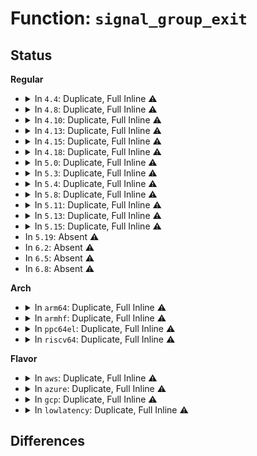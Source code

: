 # Function: <code>signal_group_exit</code>

## Status
<b>Regular</b>
<ul>
<li>
<details>
<summary>In <code>4.4</code>: Duplicate, Full Inline ⚠️</summary>

**Collision:** Static Duplication

**Inline:** Full

**Transformation:** False

**Instances:**

```
In kernel/exit.c (ffffffff81084406)
Location: include/linux/sched.h:805
Inline: True
Inline callers:
  - kernel/exit.c:do_group_exit
  - kernel/exit.c:do_group_exit
```
```
In kernel/signal.c (ffffffff8108ee1c)
Location: include/linux/sched.h:805
Inline: True
Inline callers:
  - kernel/signal.c:do_signal_stop
  - kernel/signal.c:exit_signals
```
```
In fs/exec.c (ffffffff81213324)
Location: include/linux/sched.h:805
Inline: True
```
```
In fs/coredump.c (ffffffff8126f187)
Location: include/linux/sched.h:805
Inline: True
Inline callers:
  - fs/coredump.c:do_coredump
```
</details>
</li>
<li>
<details>
<summary>In <code>4.8</code>: Duplicate, Full Inline ⚠️</summary>

**Collision:** Static Duplication

**Inline:** Full

**Transformation:** False

**Instances:**

```
In kernel/exit.c (ffffffff810875ae)
Location: include/linux/sched.h:830
Inline: True
Inline callers:
  - kernel/exit.c:do_group_exit
  - kernel/exit.c:do_group_exit
```
```
In kernel/signal.c (ffffffff8109392d)
Location: include/linux/sched.h:830
Inline: True
Inline callers:
  - kernel/signal.c:exit_signals
  - kernel/signal.c:do_signal_stop
```
```
In fs/exec.c (ffffffff81239e71)
Location: include/linux/sched.h:830
Inline: True
```
```
In fs/coredump.c (ffffffff8129a9c6)
Location: include/linux/sched.h:830
Inline: True
Inline callers:
  - fs/coredump.c:do_coredump
```
</details>
</li>
<li>
<details>
<summary>In <code>4.10</code>: Duplicate, Full Inline ⚠️</summary>

**Collision:** Static Duplication

**Inline:** Full

**Transformation:** False

**Instances:**

```
In kernel/exit.c (ffffffff8108c50e)
Location: include/linux/sched.h:868
Inline: True
Inline callers:
  - kernel/exit.c:do_group_exit
  - kernel/exit.c:do_group_exit
```
```
In kernel/signal.c (ffffffff810988ce)
Location: include/linux/sched.h:868
Inline: True
Inline callers:
  - kernel/signal.c:exit_signals
  - kernel/signal.c:do_signal_stop
```
```
In fs/exec.c (ffffffff8124cba1)
Location: include/linux/sched.h:868
Inline: True
```
```
In fs/coredump.c (ffffffff812af556)
Location: include/linux/sched.h:868
Inline: True
Inline callers:
  - fs/coredump.c:do_coredump
```
</details>
</li>
<li>
<details>
<summary>In <code>4.13</code>: Duplicate, Full Inline ⚠️</summary>

**Collision:** Static Duplication

**Inline:** Full

**Transformation:** False

**Instances:**

```
In kernel/exit.c (ffffffff8108967e)
Location: include/linux/sched/signal.h:254
Inline: True
Inline callers:
  - kernel/exit.c:do_group_exit
  - kernel/exit.c:do_group_exit
```
```
In kernel/signal.c (ffffffff81095b69)
Location: include/linux/sched/signal.h:254
Inline: True
Inline callers:
  - kernel/signal.c:exit_signals
  - kernel/signal.c:do_signal_stop
```
```
In fs/exec.c (ffffffff81258bfd)
Location: include/linux/sched/signal.h:254
Inline: True
```
```
In fs/coredump.c (ffffffff812bc988)
Location: include/linux/sched/signal.h:254
Inline: True
Inline callers:
  - fs/coredump.c:do_coredump
```
</details>
</li>
<li>
<details>
<summary>In <code>4.15</code>: Duplicate, Full Inline ⚠️</summary>

**Collision:** Static Duplication

**Inline:** Full

**Transformation:** False

**Instances:**

```
In kernel/exit.c (ffffffff810903fe)
Location: include/linux/sched/signal.h:255
Inline: True
Inline callers:
  - kernel/exit.c:do_group_exit
  - kernel/exit.c:do_group_exit
```
```
In kernel/signal.c (ffffffff8109c9b9)
Location: include/linux/sched/signal.h:255
Inline: True
Inline callers:
  - kernel/signal.c:exit_signals
  - kernel/signal.c:do_signal_stop
```
```
In fs/exec.c (ffffffff8127ad96)
Location: include/linux/sched/signal.h:255
Inline: True
```
```
In fs/coredump.c (ffffffff812e0275)
Location: include/linux/sched/signal.h:255
Inline: True
Inline callers:
  - fs/coredump.c:do_coredump
```
</details>
</li>
<li>
<details>
<summary>In <code>4.18</code>: Duplicate, Full Inline ⚠️</summary>

**Collision:** Static Duplication

**Inline:** Full

**Transformation:** False

**Instances:**

```
In kernel/exit.c (ffffffff81093ebe)
Location: include/linux/sched/signal.h:255
Inline: True
Inline callers:
  - kernel/exit.c:do_group_exit
  - kernel/exit.c:do_group_exit
```
```
In kernel/signal.c (ffffffff810a0db9)
Location: include/linux/sched/signal.h:255
Inline: True
Inline callers:
  - kernel/signal.c:exit_signals
  - kernel/signal.c:do_signal_stop
```
```
In fs/exec.c (ffffffff812a2163)
Location: include/linux/sched/signal.h:255
Inline: True
```
```
In fs/coredump.c (ffffffff8130c491)
Location: include/linux/sched/signal.h:255
Inline: True
Inline callers:
  - fs/coredump.c:do_coredump
```
</details>
</li>
<li>
<details>
<summary>In <code>5.0</code>: Duplicate, Full Inline ⚠️</summary>

**Collision:** Static Duplication

**Inline:** Full

**Transformation:** False

**Instances:**

```
In kernel/exit.c (ffffffff8109c23e)
Location: include/linux/sched/signal.h:264
Inline: True
Inline callers:
  - kernel/exit.c:do_group_exit
  - kernel/exit.c:do_group_exit
```
```
In kernel/signal.c (ffffffff810a91f9)
Location: include/linux/sched/signal.h:264
Inline: True
Inline callers:
  - kernel/signal.c:exit_signals
  - kernel/signal.c:get_signal
  - kernel/signal.c:do_signal_stop
```
```
In fs/exec.c (ffffffff812b70e7)
Location: include/linux/sched/signal.h:264
Inline: True
```
```
In fs/coredump.c (ffffffff81321cf1)
Location: include/linux/sched/signal.h:264
Inline: True
Inline callers:
  - fs/coredump.c:do_coredump
```
</details>
</li>
<li>
<details>
<summary>In <code>5.3</code>: Duplicate, Full Inline ⚠️</summary>

**Collision:** Static Duplication

**Inline:** Full

**Transformation:** False

**Instances:**

```
In kernel/exit.c (ffffffff810a085b)
Location: include/linux/sched/signal.h:265
Inline: True
Inline callers:
  - kernel/exit.c:do_group_exit
  - kernel/exit.c:do_group_exit
```
```
In kernel/signal.c (ffffffff810ad5bd)
Location: include/linux/sched/signal.h:265
Inline: True
Inline callers:
  - kernel/signal.c:exit_signals
  - kernel/signal.c:get_signal
  - kernel/signal.c:do_signal_stop
```
```
In fs/exec.c (ffffffff812d496e)
Location: include/linux/sched/signal.h:265
Inline: True
Inline callers:
  - fs/exec.c:de_thread
```
```
In fs/coredump.c (ffffffff81349b31)
Location: include/linux/sched/signal.h:265
Inline: True
Inline callers:
  - fs/coredump.c:do_coredump
```
</details>
</li>
<li>
<details>
<summary>In <code>5.4</code>: Duplicate, Full Inline ⚠️</summary>

**Collision:** Static Duplication

**Inline:** Full

**Transformation:** False

**Instances:**

```
In kernel/exit.c (ffffffff810a6e3b)
Location: include/linux/sched/signal.h:257
Inline: True
Inline callers:
  - kernel/exit.c:do_group_exit
  - kernel/exit.c:do_group_exit
```
```
In kernel/signal.c (ffffffff810b3bdd)
Location: include/linux/sched/signal.h:257
Inline: True
Inline callers:
  - kernel/signal.c:exit_signals
  - kernel/signal.c:get_signal
  - kernel/signal.c:do_signal_stop
```
```
In fs/exec.c (ffffffff812e64ee)
Location: include/linux/sched/signal.h:257
Inline: True
Inline callers:
  - fs/exec.c:de_thread
```
```
In fs/coredump.c (ffffffff81361dd1)
Location: include/linux/sched/signal.h:257
Inline: True
Inline callers:
  - fs/coredump.c:do_coredump
```
</details>
</li>
<li>
<details>
<summary>In <code>5.8</code>: Duplicate, Full Inline ⚠️</summary>

**Collision:** Static Duplication

**Inline:** Full

**Transformation:** False

**Instances:**

```
In kernel/exit.c (ffffffff810ae587)
Location: include/linux/sched/signal.h:266
Inline: True
Inline callers:
  - kernel/exit.c:do_group_exit
  - kernel/exit.c:do_group_exit
```
```
In kernel/signal.c (ffffffff810bc69a)
Location: include/linux/sched/signal.h:266
Inline: True
Inline callers:
  - kernel/signal.c:exit_signals
  - kernel/signal.c:get_signal
  - kernel/signal.c:do_signal_stop
```
```
In fs/exec.c (ffffffff8131de60)
Location: include/linux/sched/signal.h:266
Inline: True
Inline callers:
  - fs/exec.c:de_thread
```
```
In fs/coredump.c (ffffffff813a7bd5)
Location: include/linux/sched/signal.h:266
Inline: True
Inline callers:
  - fs/coredump.c:zap_threads
```
</details>
</li>
<li>
<details>
<summary>In <code>5.11</code>: Duplicate, Full Inline ⚠️</summary>

**Collision:** Static Duplication

**Inline:** Full

**Transformation:** False

**Instances:**

```
In kernel/exit.c (ffffffff810a9bd7)
Location: include/linux/sched/signal.h:267
Inline: True
Inline callers:
  - kernel/exit.c:do_group_exit
  - kernel/exit.c:do_group_exit
```
```
In kernel/signal.c (ffffffff810b798a)
Location: include/linux/sched/signal.h:267
Inline: True
Inline callers:
  - kernel/signal.c:exit_signals
  - kernel/signal.c:get_signal
  - kernel/signal.c:do_signal_stop
```
```
In fs/exec.c (ffffffff81329370)
Location: include/linux/sched/signal.h:267
Inline: True
Inline callers:
  - fs/exec.c:de_thread
```
```
In fs/coredump.c (ffffffff813b8a7b)
Location: include/linux/sched/signal.h:267
Inline: True
Inline callers:
  - fs/coredump.c:zap_threads
```
</details>
</li>
<li>
<details>
<summary>In <code>5.13</code>: Duplicate, Full Inline ⚠️</summary>

**Collision:** Static Duplication

**Inline:** Full

**Transformation:** False

**Instances:**

```
In kernel/exit.c (ffffffff810aac07)
Location: include/linux/sched/signal.h:267
Inline: True
Inline callers:
  - kernel/exit.c:do_group_exit
  - kernel/exit.c:do_group_exit
```
```
In kernel/signal.c (ffffffff810b8eea)
Location: include/linux/sched/signal.h:267
Inline: True
Inline callers:
  - kernel/signal.c:exit_signals
  - kernel/signal.c:get_signal
  - kernel/signal.c:do_signal_stop
```
```
In fs/exec.c (ffffffff8132f180)
Location: include/linux/sched/signal.h:267
Inline: True
Inline callers:
  - fs/exec.c:de_thread
```
```
In fs/coredump.c (ffffffff813bfb7b)
Location: include/linux/sched/signal.h:267
Inline: True
Inline callers:
  - fs/coredump.c:zap_threads
```
</details>
</li>
<li>
<details>
<summary>In <code>5.15</code>: Duplicate, Full Inline ⚠️</summary>

**Collision:** Static Duplication

**Inline:** Full

**Transformation:** False

**Instances:**

```
In kernel/exit.c (ffffffff810bc727)
Location: include/linux/sched/signal.h:267
Inline: True
Inline callers:
  - kernel/exit.c:do_group_exit
  - kernel/exit.c:do_group_exit
```
```
In kernel/signal.c (ffffffff810cb47a)
Location: include/linux/sched/signal.h:267
Inline: True
Inline callers:
  - kernel/signal.c:exit_signals
  - kernel/signal.c:get_signal
  - kernel/signal.c:do_signal_stop
```
```
In fs/exec.c (ffffffff8137c960)
Location: include/linux/sched/signal.h:267
Inline: True
Inline callers:
  - fs/exec.c:de_thread
```
```
In fs/coredump.c (ffffffff8140f9ab)
Location: include/linux/sched/signal.h:267
Inline: True
Inline callers:
  - fs/coredump.c:zap_threads
```
</details>
</li>
<li>
In <code>5.19</code>: Absent ⚠️
</li>
<li>
In <code>6.2</code>: Absent ⚠️
</li>
<li>
In <code>6.5</code>: Absent ⚠️
</li>
<li>
In <code>6.8</code>: Absent ⚠️
</li>
</ul>
<b>Arch</b>
<ul>
<li>
<details>
<summary>In <code>arm64</code>: Duplicate, Full Inline ⚠️</summary>

**Collision:** Static Duplication

**Inline:** Full

**Transformation:** False

**Instances:**

```
In kernel/exit.c (ffff8000100fdd28)
Location: include/linux/sched/signal.h:257
Inline: True
Inline callers:
  - kernel/exit.c:do_group_exit
  - kernel/exit.c:do_group_exit
```
```
In kernel/signal.c (ffff80001010fbe8)
Location: include/linux/sched/signal.h:257
Inline: True
Inline callers:
  - kernel/signal.c:exit_signals
  - kernel/signal.c:get_signal
  - kernel/signal.c:do_signal_stop
```
```
In fs/exec.c (ffff80001038e6b0)
Location: include/linux/sched/signal.h:257
Inline: True
Inline callers:
  - fs/exec.c:de_thread
```
```
In fs/coredump.c (ffff8000104284dc)
Location: include/linux/sched/signal.h:257
Inline: True
Inline callers:
  - fs/coredump.c:do_coredump
```
</details>
</li>
<li>
<details>
<summary>In <code>armhf</code>: Duplicate, Full Inline ⚠️</summary>

**Collision:** Static Duplication

**Inline:** Full

**Transformation:** False

**Instances:**

```
In kernel/exit.c (c035af88)
Location: include/linux/sched/signal.h:257
Inline: True
Inline callers:
  - kernel/exit.c:do_group_exit
  - kernel/exit.c:do_group_exit
```
```
In kernel/signal.c (c0367974)
Location: include/linux/sched/signal.h:257
Inline: True
Inline callers:
  - kernel/signal.c:exit_signals
  - kernel/signal.c:get_signal
  - kernel/signal.c:do_signal_stop
```
```
In fs/exec.c (c0574ce4)
Location: include/linux/sched/signal.h:257
Inline: True
Inline callers:
  - fs/exec.c:de_thread
```
```
In fs/coredump.c (c05f1118)
Location: include/linux/sched/signal.h:257
Inline: True
Inline callers:
  - fs/coredump.c:do_coredump
```
</details>
</li>
<li>
<details>
<summary>In <code>ppc64el</code>: Duplicate, Full Inline ⚠️</summary>

**Collision:** Static Duplication

**Inline:** Full

**Transformation:** False

**Instances:**

```
In kernel/exit.c (c000000000144e34)
Location: include/linux/sched/signal.h:257
Inline: True
Inline callers:
  - kernel/exit.c:do_group_exit
  - kernel/exit.c:do_group_exit
```
```
In kernel/signal.c (c000000000157208)
Location: include/linux/sched/signal.h:257
Inline: True
Inline callers:
  - kernel/signal.c:exit_signals
  - kernel/signal.c:get_signal
  - kernel/signal.c:do_signal_stop
```
```
In fs/exec.c (c000000000485590)
Location: include/linux/sched/signal.h:257
Inline: True
Inline callers:
  - fs/exec.c:de_thread
```
```
In fs/coredump.c (c0000000005386c8)
Location: include/linux/sched/signal.h:257
Inline: True
Inline callers:
  - fs/coredump.c:do_coredump
```
</details>
</li>
<li>
<details>
<summary>In <code>riscv64</code>: Duplicate, Full Inline ⚠️</summary>

**Collision:** Static Duplication

**Inline:** Full

**Transformation:** False

**Instances:**

```
In kernel/exit.c (ffffffe0000c649e)
Location: include/linux/sched/signal.h:257
Inline: True
Inline callers:
  - kernel/exit.c:do_group_exit
  - kernel/exit.c:do_group_exit
```
```
In kernel/signal.c (ffffffe0000cff64)
Location: include/linux/sched/signal.h:257
Inline: True
Inline callers:
  - kernel/signal.c:exit_signals
  - kernel/signal.c:get_signal
  - kernel/signal.c:do_signal_stop
```
```
In fs/exec.c (ffffffe00025e1f2)
Location: include/linux/sched/signal.h:257
Inline: True
Inline callers:
  - fs/exec.c:de_thread
```
```
In fs/coredump.c (ffffffe0002c66e0)
Location: include/linux/sched/signal.h:257
Inline: True
Inline callers:
  - fs/coredump.c:do_coredump
```
</details>
</li>
</ul>
<b>Flavor</b>
<ul>
<li>
<details>
<summary>In <code>aws</code>: Duplicate, Full Inline ⚠️</summary>

**Collision:** Static Duplication

**Inline:** Full

**Transformation:** False

**Instances:**

```
In kernel/exit.c (ffffffff810a075b)
Location: include/linux/sched/signal.h:257
Inline: True
Inline callers:
  - kernel/exit.c:do_group_exit
  - kernel/exit.c:do_group_exit
```
```
In kernel/signal.c (ffffffff810adf4d)
Location: include/linux/sched/signal.h:257
Inline: True
Inline callers:
  - kernel/signal.c:exit_signals
  - kernel/signal.c:get_signal
  - kernel/signal.c:do_signal_stop
```
```
In fs/exec.c (ffffffff812deace)
Location: include/linux/sched/signal.h:257
Inline: True
Inline callers:
  - fs/exec.c:de_thread
```
```
In fs/coredump.c (ffffffff8135a3b1)
Location: include/linux/sched/signal.h:257
Inline: True
Inline callers:
  - fs/coredump.c:do_coredump
```
</details>
</li>
<li>
<details>
<summary>In <code>azure</code>: Duplicate, Full Inline ⚠️</summary>

**Collision:** Static Duplication

**Inline:** Full

**Transformation:** False

**Instances:**

```
In kernel/exit.c (ffffffff8108f177)
Location: include/linux/sched/signal.h:257
Inline: True
Inline callers:
  - kernel/exit.c:do_group_exit
  - kernel/exit.c:do_group_exit
```
```
In kernel/signal.c (ffffffff8109c8ad)
Location: include/linux/sched/signal.h:257
Inline: True
Inline callers:
  - kernel/signal.c:exit_signals
  - kernel/signal.c:get_signal
  - kernel/signal.c:do_signal_stop
```
```
In fs/exec.c (ffffffff812cec0e)
Location: include/linux/sched/signal.h:257
Inline: True
Inline callers:
  - fs/exec.c:de_thread
```
```
In fs/coredump.c (ffffffff8134b061)
Location: include/linux/sched/signal.h:257
Inline: True
Inline callers:
  - fs/coredump.c:do_coredump
```
</details>
</li>
<li>
<details>
<summary>In <code>gcp</code>: Duplicate, Full Inline ⚠️</summary>

**Collision:** Static Duplication

**Inline:** Full

**Transformation:** False

**Instances:**

```
In kernel/exit.c (ffffffff810a070b)
Location: include/linux/sched/signal.h:257
Inline: True
Inline callers:
  - kernel/exit.c:do_group_exit
  - kernel/exit.c:do_group_exit
```
```
In kernel/signal.c (ffffffff810ad4ad)
Location: include/linux/sched/signal.h:257
Inline: True
Inline callers:
  - kernel/signal.c:exit_signals
  - kernel/signal.c:get_signal
  - kernel/signal.c:do_signal_stop
```
```
In fs/exec.c (ffffffff812dc8de)
Location: include/linux/sched/signal.h:257
Inline: True
Inline callers:
  - fs/exec.c:de_thread
```
```
In fs/coredump.c (ffffffff81357e81)
Location: include/linux/sched/signal.h:257
Inline: True
Inline callers:
  - fs/coredump.c:do_coredump
```
</details>
</li>
<li>
<details>
<summary>In <code>lowlatency</code>: Duplicate, Full Inline ⚠️</summary>

**Collision:** Static Duplication

**Inline:** Full

**Transformation:** False

**Instances:**

```
In kernel/exit.c (ffffffff810a8697)
Location: include/linux/sched/signal.h:257
Inline: True
Inline callers:
  - kernel/exit.c:do_group_exit
  - kernel/exit.c:do_group_exit
```
```
In kernel/signal.c (ffffffff810b567a)
Location: include/linux/sched/signal.h:257
Inline: True
Inline callers:
  - kernel/signal.c:exit_signals
  - kernel/signal.c:get_signal
  - kernel/signal.c:do_signal_stop
```
```
In fs/exec.c (ffffffff812ed69e)
Location: include/linux/sched/signal.h:257
Inline: True
Inline callers:
  - fs/exec.c:de_thread
```
```
In fs/coredump.c (ffffffff8136b561)
Location: include/linux/sched/signal.h:257
Inline: True
Inline callers:
  - fs/coredump.c:do_coredump
```
</details>
</li>
</ul>

## Differences
